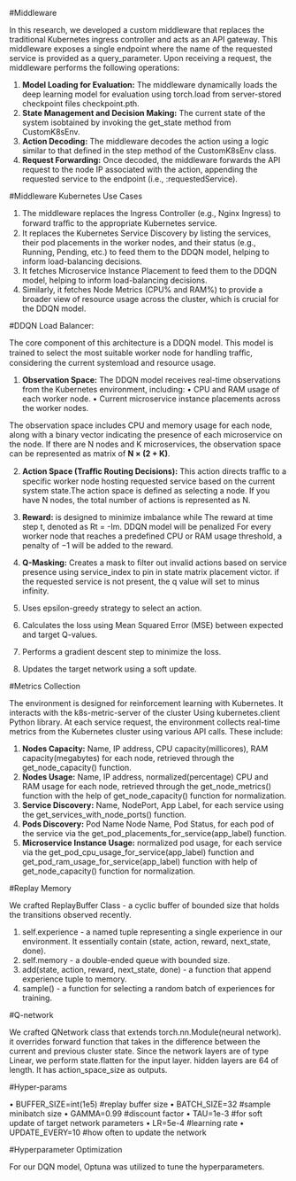 #Middleware

In this research, we developed a custom middleware that replaces the traditional Kubernetes ingress controller and acts as an API gateway. This middleware exposes a single
endpoint where the name of the requested service is provided as a query_parameter. Upon receiving a request, the middleware performs the following operations:

1. **Model Loading for Evaluation:** The middleware dynamically loads the deep learning model for evaluation using torch.load from server-stored checkpoint files checkpoint.pth.
2. **State Management and Decision Making:** The current state of the system isobtained by invoking the get_state method from CustomK8sEnv.
3. **Action Decoding:** The middleware decodes the action using a logic similar to that defined in the step method of the CustomK8sEnv class.
4. **Request Forwarding:** Once decoded, the middleware forwards the API request to the node IP associated with the action, appending the requested service to the endpoint (i.e., <nodeIp>:requestedService).

#Middleware Kubernetes Use Cases

1. The middleware replaces the Ingress Controller (e.g., Nginx Ingress) to forward traﬀic to the appropriate Kubernetes service.
2. It replaces the Kubernetes Service Discovery by listing the services, their pod placements in the worker nodes, and their status (e.g., Running, Pending, etc.) to feed them to the DDQN model, helping to inform load-balancing decisions.
3. It fetches Microservice Instance Placement to feed them to the DDQN model, helping to inform load-balancing decisions.
4. Similarly, it fetches Node Metrics (CPU% and RAM%) to provide a broader view of resource usage across the cluster, which is crucial for the DDQN model.


#DDQN Load Balancer:

The core component of this architecture is a DDQN model. This model is trained to select the most suitable worker node for handling traﬀic, considering the current systemload and resource usage.

1. **Observation Space:** The DDQN model receives real-time observations from the Kubernetes environment, including:
  • CPU and RAM usage of each worker node.
  • Current microservice instance placements across the worker nodes.

  The observation space includes CPU and memory usage for each node, along with a binary vector indicating the presence of each microservice on the node. If there are N nodes and K microservices, the observation space can be represented as matrix of **N × (2 + K)**.

2. **Action Space (Traﬀic Routing Decisions):** This action directs traﬀic to a specific worker node hosting requested service based on the current system state.The action space is defined as selecting a node. If you have N nodes, the total number of actions is represented as N.

3. **Reward:** is designed to minimize imbalance while The reward at time step t, denoted as Rt = -Im.
     DDQN model will be penalized For every worker node that reaches a predefined CPU or RAM usage threshold, a penalty of −1 will be added to the reward.

4. **Q-Masking:** Creates a mask to filter out invalid actions based on service presence using service_index to pin in state matrix placement victor. if the requested service is not present, the q value will set to minus infinity.

5. Uses epsilon-greedy strategy to select an action.

6. Calculates the loss using Mean Squared Error (MSE) between expected and target Q-values.

7. Performs a gradient descent step to minimize the loss.
  
9. Updates the target network using a soft update.

#Metrics Collection

The environment is designed for reinforcement learning with Kubernetes. It interacts with the k8s-metric-server of the cluster Using kubernetes.client Python library. At each service request, the environment collects real-time metrics from the Kubernetes cluster using various API calls. These include:

1. **Nodes Capacity:** Name, IP address, CPU capacity(millicores), RAM capacity(megabytes) for each node, retrieved through the get_node_capacity() function.
2. **Nodes Usage:** Name, IP address, normalized(percentage) CPU and RAM usage for each node, retrieved through the get_node_metrics() function with the help of get_node_capacity() function for normalization.
3. **Service Discovery:** Name, NodePort, App Label, for each service using the get_services_with_node_ports() function.
4. **Pods Discovery:** Pod Name Node Name, Pod Status, for each pod of the service via the get_pod_placements_for_service(app_label) function.
5. **Microservice Instance Usage:** normalized pod usage, for each service via the get_pod_cpu_usage_for_service(app_label) function and get_pod_ram_usage_for_service(app_label) function with help of get_node_capacity() function for normalization.


#Replay Memory

We crafted ReplayBuffer Class - a cyclic buffer of bounded size that holds the transitions observed recently.

1. self.experience - a named tuple representing a single experience in our environment. It essentially contain (state, action, reward, next_state, done).
2. self.memory - a double-ended queue with bounded size.
3. add(state, action, reward, next_state, done) - a function that append experience tuple to memory.
4. sample() - a function for selecting a random batch of experiences for training.


#Q-network

We crafted QNetwork class that extends torch.nn.Module(neural network). it overrides forward function that takes in the difference between the current and previous cluster state. Since the network layers are of type Linear, we perform state.flatten for the input layer. hidden layers are 64 of length. It has action_space_size as outputs.

#Hyper-params

• BUFFER_SIZE=int(1e5) #replay buffer size
• BATCH_SIZE=32 #sample minibatch size
• GAMMA=0.99 #discount factor
• TAU=1e-3 #for soft update of target network parameters
• LR=5e-4 #learning rate
• UPDATE_EVERY=10 #how often to update the network

#Hyperparameter Optimization

For our DQN model, Optuna was utilized to tune the hyperparameters.
